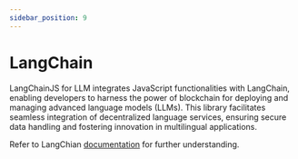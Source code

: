 ```yaml
---
sidebar_position: 9
---
```


# LangChain

LangChainJS for LLM integrates JavaScript functionalities with LangChain, enabling developers to harness the power of blockchain for deploying and managing advanced language models (LLMs). This library facilitates seamless integration of decentralized language services, ensuring secure data handling and fostering innovation in multilingual applications.

Refer to LangChian [documentation](https://js.langchain.com/) for further understanding.